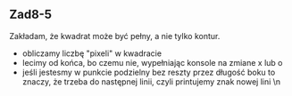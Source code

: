 ## Zad8-5

Zakładam, że kwadrat może być pełny, a nie tylko kontur.
- obliczamy liczbę "pixeli" w kwadracie
- lecimy od końca, bo czemu nie, wypełniając konsole na zmiane x lub o
- jeśli jestesmy w punkcie podzielny bez reszty przez długość boku to znaczy, że trzeba do następnej linii, czyli printujemy znak nowej lini \n

